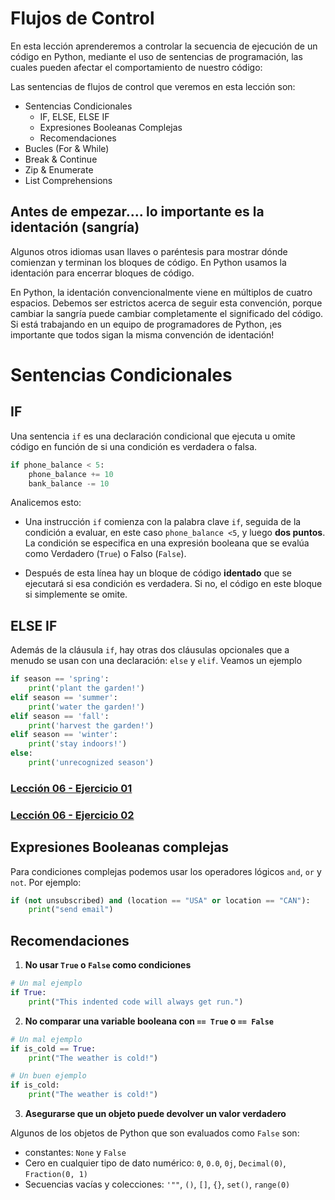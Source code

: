 # Flujos de Control

En esta lección aprenderemos a controlar la secuencia de ejecución de un código en Python, mediante el uso de sentencias de programación, las cuales pueden afectar el comportamiento de nuestro código:

Las sentencias de flujos de control que veremos en esta lección son:

- Sentencias Condicionales
	- IF, ELSE, ELSE IF
	- Expresiones Booleanas Complejas
	- Recomendaciones
- Bucles (For & While)
- Break & Continue
- Zip & Enumerate
- List Comprehensions

##  Antes de empezar.... lo importante es la identación (sangría)

Algunos otros idiomas usan llaves o paréntesis para mostrar dónde comienzan y terminan los bloques de código. En Python usamos la identación para encerrar bloques de código.

En Python, la identación convencionalmente viene en múltiplos de cuatro espacios. Debemos ser estrictos acerca de seguir esta convención, porque cambiar la sangría puede cambiar completamente el significado del código. Si está trabajando en un equipo de programadores de Python, ¡es importante que todos sigan la misma convención de identación!

# Sentencias Condicionales

## IF

Una sentencia `if` es una declaración condicional que ejecuta u omite código en función de si una condición es verdadera o falsa.

```py
if phone_balance < 5:
    phone_balance += 10
    bank_balance -= 10
```

Analicemos esto:

- Una instrucción `if` comienza con la palabra clave `if`, seguida de la condición a evaluar, en este caso `phone_balance <5`, y luego **dos puntos**. La condición se especifica en una expresión booleana que se evalúa como Verdadero (`True`) o Falso (`False`).  

- Después de esta línea hay un bloque de código **identado** que se ejecutará si esa condición es verdadera. Si no, el código en este bloque si simplemente se omite.

## ELSE IF

Además de la cláusula `if`, hay otras dos cláusulas opcionales que a menudo se usan con una declaración: `else` y `elif`. Veamos un ejemplo

```py
if season == 'spring':
    print('plant the garden!')
elif season == 'summer':
    print('water the garden!')
elif season == 'fall':
    print('harvest the garden!')
elif season == 'winter':
    print('stay indoors!')
else:
    print('unrecognized season')
```

### [Lección 06 - Ejercicio 01](http://localhost:8888/lab/tree/my_python_repo/Ejercicio%2006-01.ipynb)

### [Lección 06 - Ejercicio 02](http://localhost:8888/lab/tree/my_python_repo/Ejercicio%2006-02.ipynb)

## Expresiones Booleanas complejas

Para condiciones complejas podemos usar los operadores lógicos `and`, `or` y `not`. Por ejemplo:

```py
if (not unsubscribed) and (location == "USA" or location == "CAN"):
    print("send email")
```

## Recomendaciones

1. **No usar `True` o `False` como condiciones**
```py
# Un mal ejemplo
if True:
    print("This indented code will always get run.")
```

2. **No comparar una variable booleana con  `== True` o `== False`**

```py
# Un mal ejemplo
if is_cold == True:
    print("The weather is cold!")
```
```py
# Un buen ejemplo
if is_cold:
    print("The weather is cold!")
```

3. **Asegurarse que un objeto puede devolver un valor verdadero**

Algunos de los objetos de Python que son evaluados como `False` son:

- constantes: `None` y `False`
-   Cero en cualquier tipo de dato numérico: `0`, `0.0`, `0j`, `Decimal(0)`, `Fraction(0, 1)`
-   Secuencias vacías y colecciones: `'""`, `()`, `[]`, `{}`, `set()`, `range(0)`
